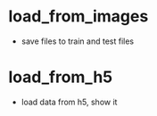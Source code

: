 # load_from_images
- save files to train and test files

# load_from_h5
- load data from h5, show it
